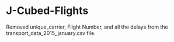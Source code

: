 # J-Cubed-Flights
Removed unique_carrier, Flight Number, and all the delays from the transport_data_2015_january.csv file.
